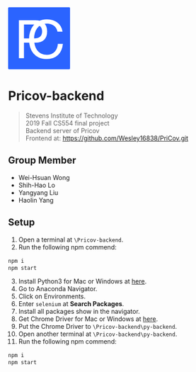 <img src="./favicon@2x.png" title="FVCproductions" alt="FVCproductions">

# Pricov-backend
> Stevens Institute of Technology  
> 2019 Fall CS554 final project  
> Backend server of Pricov  
> Frontend at: https://github.com/Wesley16838/PriCov.git

## Group Member
- Wei-Hsuan Wong
- Shih-Hao Lo
- Yangyang Liu
- Haolin Yang

## Setup

1. Open a terminal at `\Pricov-backend`.
2. Run the following npm commend:
```
npm i
npm start
```
3. Install Python3 for Mac or Windows at <a href="https://www.anaconda.com/distribution/#download-section" target="_blank">here</a>.
4. Go to Anaconda Navigator.
5. Click on Environments.
6. Enter `selenium` at **Search Packages**.
7. Install all packages show in the navigator.
8. Get Chrome Driver for Mac or Windows at <a href="https://chromedriver.chromium.org/downloads" target="_blank">here</a>.
9.  Put the Chrome Driver to `\Pricov-backend\py-backend`.
10. Open another terminal at `\Pricov-backend\py-backend`.
11. Run the following npm commend:
```
npm i
npm start
```
